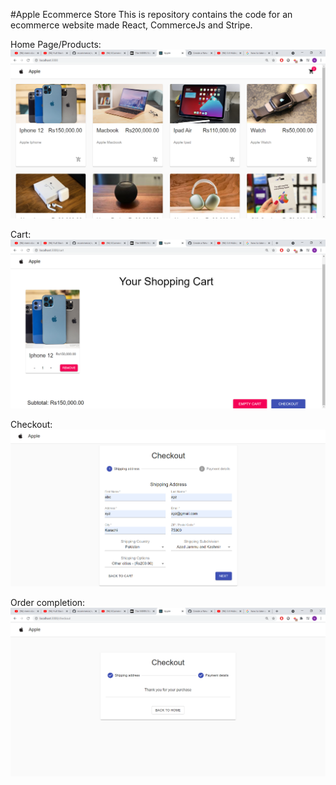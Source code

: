 #Apple Ecommerce Store
This is repository contains the code for an ecommerce website made React, CommerceJs and Stripe.

Home Page/Products:
![Home](/design/home.png)

Cart:
![cart](/design/cart.png)

Checkout:
![checkout](/design/checkout.png)

Order completion:
![complete](/design/complete.png)
